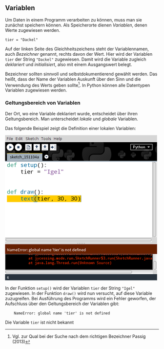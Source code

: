 ## Variablen

Um Daten in einem Programm verarbeiten zu können, muss man sie zunächst speichern können. Als Speicherorte dienen *Variablen*, denen Werte zugewiesen werden.

```{.python}
tier = "Dackel"
```

Auf der linken Seite des Gleichheitszeichens steht der Variablennamen, auch *Bezeichner* genannt, rechts davon der Wert. Hier wird der Variablen `tier` der String `"Dackel"` zugewiesen. Damit wird die Variable zugleich *deklariert* und *initialisiert*, also mit einem Ausgangswert belegt.

Bezeichner sollten sinnvoll und selbstdokumentierend gewählt werden. Das heißt, dass der Name der Variablen Auskunft über den Sinn und die Verwendung des Werts geben sollte[^4]. In Python können alle Datentypen Variablen zugewiesen werden.


### Geltungsbereich von Variablen

Der Ort, wo eine Variable deklariert wurde, entscheidet über ihren Geltungsbereich. Man unterscheidet *lokale* und *globale* Variablen.

Das folgende Beispiel zeigt die Definition einer lokalen Variablen:

![](../images/lokale-variable.png)

In der Funktion `setup()` wird der Variablen `tier` der String `"Igel"` zugewiesen. In der Funktion `draw()` wird nun versucht, auf diese Variable zuzugreifen. Bei Ausführung des Programms wird ein Fehler geworfen, der Aufschluss über den Geltungsbereich der Variablen gibt: 

        NameError: global name 'tier' is not defined
        
Die Variable `tier` ist nicht bekannt



[^4]: Vgl. zur Qual bei der Suche nach dem richtigen Bezeichner Passig (2013)
